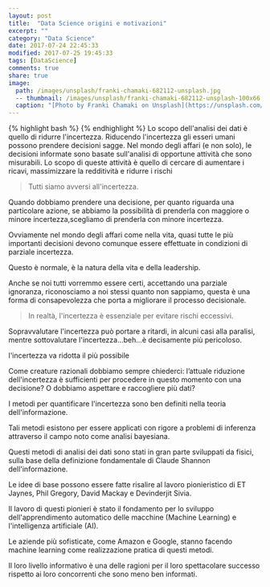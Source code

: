 ```yaml
---
layout: post
title:  "Data Science origini e motivazioni"
excerpt: ""
category: "Data Science"
date: 2017-07-24 22:45:33
modified: 2017-07-25 19:45:33
tags: [DataScience]
comments: true
share: true
image:
  path: /images/unsplash/franki-chamaki-682112-unsplash.jpg
  -- thumbnail: /images/unsplash/franki-chamaki-682112-unsplash-100x66.jpg
  caption: "[Photo by Franki Chamaki on Unsplash](https://unsplash.com/photos/1K6IQsQbizI?utm_source=unsplash&utm_medium=referral&utm_content=creditCopyText)"
---
```

{% highlight bash %}
{% endhighlight %}
Lo scopo dell'analisi dei dati è quello di ridurre l'incertezza. 
Riducendo l'incertezza gli esseri umani possono prendere decisioni sagge. 
Nel mondo degli affari (e non solo), le decisioni informate sono basate sull'analisi di opportune attività che sono misurabili. Lo scopo di queste attività è quello di cercare di aumentare i ricavi, massimizzare la redditività e ridurre i rischi 

>Tutti siamo avversi all'incertezza.

Quando dobbiamo prendere una decisione, per quanto riguarda una particolare azione, se abbiamo la possibilità di prenderla con maggiore o minore incertezza,scegliamo di prenderla con minore incertezza.

Ovviamente nel mondo degli affari come nella vita, quasi tutte le più importanti decisioni devono comunque essere effettuate in condizioni di parziale incertezza. 

Questo è normale, è la natura della vita e della leadership. 

Anche se noi tutti vorremmo essere certi, accettando una parziale ignoranza, riconosciamo a noi stessi quanto non sappiamo, questa è una forma di consapevolezza che porta a migliorare il processo decisionale.

>In realtà, l'incertezza è essenziale per evitare rischi eccessivi. 

Sopravvalutare l'incertezza può portare a ritardi, in alcuni casi alla paralisi, mentre sottovalutare l'incertezza…beh…è decisamente più pericoloso.

l'incertezza va ridotta il più possibile

Come creature razionali dobbiamo sempre chiederci: l’attuale riduzione dell'incertezza è sufficienti per procedere in questo momento con una decisione?  O dobbiamo aspettare e raccogliere più dati? 

I metodi per quantificare l'incertezza sono ben definiti nella teoria dell'informazione. 

Tali metodi esistono per essere applicati con rigore a problemi di inferenza attraverso il campo noto come analisi bayesiana. 

Questi metodi di analisi dei dati sono stati in gran parte sviluppati da fisici, sulla base della definizione fondamentale di Claude Shannon dell'informazione. 

Le idee di base possono essere fatte risalire al lavoro pionieristico di ET Jaynes, Phil Gregory, David Mackay e Devinderjit Sivia. 

Il lavoro di questi pionieri è stato il fondamento per lo sviluppo dell'apprendimento automatico delle macchine (Machine Learning) e l'intelligenza artificiale (AI). 

Le aziende più sofisticate, come Amazon e Google, stanno facendo machine learning come realizzazione pratica di questi metodi. 

Il loro livello informativo è una delle ragioni per il loro spettacolare successo rispetto ai loro concorrenti che sono meno ben informati. 